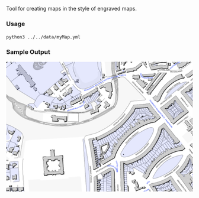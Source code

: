 Tool for creating maps in the style of engraved maps.

### Usage

`python3 ../../data/myMap.yml`

### Sample Output

![A sample of the output](sample.png)
